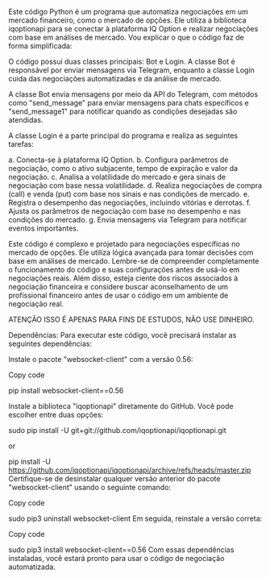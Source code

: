 Este código Python é um programa que automatiza negociações em um mercado financeiro, como o mercado de opções. Ele utiliza a biblioteca iqoptionapi para se conectar à plataforma IQ Option e realizar negociações com base em análises de mercado. Vou explicar o que o código faz de forma simplificada:

O código possui duas classes principais: Bot e Login. A classe Bot é responsável por enviar mensagens via Telegram, enquanto a classe Login cuida das negociações automatizadas e da análise de mercado.

A classe Bot envia mensagens por meio da API do Telegram, com métodos como "send_message" para enviar mensagens para chats específicos e "send_message1" para notificar quando as condições desejadas são atendidas.

A classe Login é a parte principal do programa e realiza as seguintes tarefas:

a. Conecta-se à plataforma IQ Option.
b. Configura parâmetros de negociação, como o ativo subjacente, tempo de expiração e valor da negociação.
c. Analisa a volatilidade do mercado e gera sinais de negociação com base nessa volatilidade.
d. Realiza negociações de compra (call) e venda (put) com base nos sinais e nas condições de mercado.
e. Registra o desempenho das negociações, incluindo vitórias e derrotas.
f. Ajusta os parâmetros de negociação com base no desempenho e nas condições do mercado.
g. Envia mensagens via Telegram para notificar eventos importantes.

Este código é complexo e projetado para negociações específicas no mercado de opções. Ele utiliza lógica avançada para tomar decisões com base em análises de mercado. Lembre-se de compreender completamente o funcionamento do código e suas configurações antes de usá-lo em negociações reais. Além disso, esteja ciente dos riscos associados à negociação financeira e considere buscar aconselhamento de um profissional financeiro antes de usar o código em um ambiente de negociação real.

ATENÇÃO ISSO É APENAS PARA FINS DE ESTUDOS, NÃO USE DINHEIRO.

Dependências:
Para executar este código, você precisará instalar as seguintes dependências:

Instale o pacote "websocket-client" com a versão 0.56:

Copy code

pip install websocket-client==0.56

Instale a biblioteca "iqoptionapi" diretamente do GitHub. Você pode escolher entre duas opções:


sudo pip install -U git+git://github.com/iqoptionapi/iqoptionapi.git

or


pip install -U https://github.com/iqoptionapi/iqoptionapi/archive/refs/heads/master.zip
Certifique-se de desinstalar qualquer versão anterior do pacote "websocket-client" usando o seguinte comando:

Copy code

sudo pip3 uninstall websocket-client
Em seguida, reinstale a versão correta:

Copy code

sudo pip3 install websocket-client==0.56
Com essas dependências instaladas, você estará pronto para usar o código de negociação automatizada.
